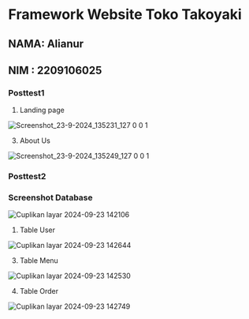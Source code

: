 # Framework Website Toko Takoyaki 

## NAMA: Alianur

## NIM : 2209106025

### Posttest1

1. Landing page
   
![Screenshot_23-9-2024_135231_127 0 0 1](https://github.com/user-attachments/assets/5c107259-78af-4300-9cbf-a57aa9cd0059)

3. About Us
   
![Screenshot_23-9-2024_135249_127 0 0 1](https://github.com/user-attachments/assets/3d9cd969-45ae-433d-bc3b-8a694a5e01db)

### Posttest2

### Screenshot Database

![Cuplikan layar 2024-09-23 142106](https://github.com/user-attachments/assets/80a4322b-8721-4966-98d4-1e91c6885f27)

1. Table User
   
![Cuplikan layar 2024-09-23 142644](https://github.com/user-attachments/assets/4416fec1-2ed8-4ce4-8c2f-337eb42c8cfb)

3. Table Menu
   
![Cuplikan layar 2024-09-23 142530](https://github.com/user-attachments/assets/09379da8-aed2-4bd7-b61b-d3e034036125)

4. Table Order
   
![Cuplikan layar 2024-09-23 142749](https://github.com/user-attachments/assets/5611598d-9741-4684-999c-7cd93cb6719b)
